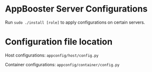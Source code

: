 # AppBooster Server Configurations

Run ```sudo ./install [role]``` to apply configurations on certain servers.

# Configuration file location

Host configurations: ```appconfig/host/config.py```

Container configurations: ```appconfig/container/config.py```
